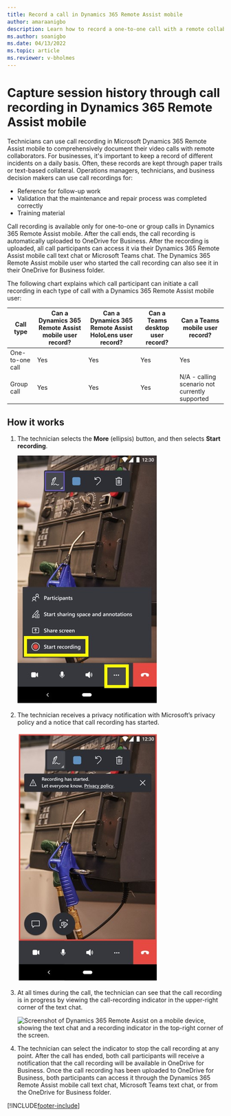 ```yaml
---
title: Record a call in Dynamics 365 Remote Assist mobile
author: amaraanigbo
description: Learn how to record a one-to-one call with a remote collaborator in Dynamics 365 Remote Assist mobile. 
ms.author: soanigbo
ms.date: 04/13/2022
ms.topic: article
ms.reviewer: v-bholmes
---
```


# Capture session history through call recording in Dynamics 365 Remote Assist mobile

Technicians can use call recording in Microsoft Dynamics 365 Remote Assist mobile to comprehensively document their video calls with remote collaborators. For businesses, it's important to keep a record of different incidents on a daily basis. Often, these records are kept through paper trails or text-based collateral. Operations managers, technicians, and business decision makers can use call recordings for:

- Reference for follow-up work
- Validation that the maintenance and repair process was completed correctly
- Training material

Call recording is available only for one-to-one or group calls in Dynamics 365 Remote Assist mobile. After the call ends, the call recording is automatically uploaded to OneDrive for Business. After the recording is uploaded, all call participants can access it via their Dynamics 365 Remote Assist mobile call text chat or  Microsoft Teams chat. The Dynamics 365 Remote Assist mobile user who started the call recording can also see it in their OneDrive for Business folder.

The following chart explains which call participant can initiate a call recording in each type of call with a Dynamics 365 Remote Assist mobile user:

| Call type|Can a Dynamics 365 Remote Assist mobile user record?     |Can a Dynamics 365 Remote Assist HoloLens user record?     | Can a Teams desktop user record? |  Can a Teams mobile user record?  |  
|---|---|---|---|---|
|  One-to-one call |  Yes |  Yes |  Yes | Yes |
|  Group call |  Yes | Yes | Yes | N/A - calling scenario not currently supported |  

## How it works

1. The technician selects the **More** (ellipsis) button, and then selects **Start recording**.

    ![Screenshot of Dynamics 365 Remote Assist mobile with More button and Start recording command highlighted.](./media/call-recording-1.jpg)

2. The technician receives a privacy notification with Microsoft’s privacy policy and a notice that call recording has started. 

    ![Screenshot of Dynamics 365 Remote Assist on a mobile device, showing the notification that recording has started message.](./media/call-recording-2.jpg)

3. At all times during the call, the technician can see that the call recording is in progress by viewing the call-recording indicator in the upper-right corner of the text chat.

    ![Screenshot of Dynamics 365 Remote Assist on a mobile device, showing the text chat and a recording indicator in the top-right corner of the screen.](./media/textchatrecorder.PNG)

4. The technician can select the indicator to stop the call recording at any point. After the call has ended, both call participants will receive a notification that the call recording will be available in OneDrive for Business. Once the call recording has been uploaded to OneDrive for Business, both participants can access it through the Dynamics 365 Remote Assist mobile call text chat, Microsoft Teams text chat, or from the OneDrive for Business folder.

[!INCLUDE[footer-include](../../includes/footer-banner.md)]
